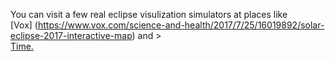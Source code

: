 You can visit a few real eclipse visulization simulators at places like <br /> [Vox] (https://www.vox.com/science-and-health/2017/7/25/16019892/solar-eclipse-2017-interactive-map) and ><br/>  [Time.](http://time.com/4882923/total-solar-eclipse-map-places-view/)
